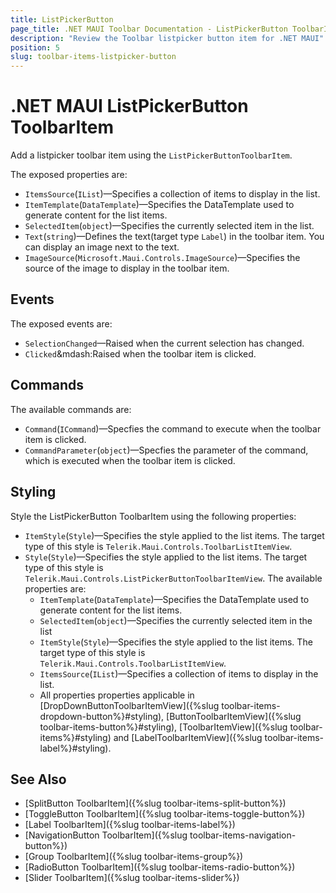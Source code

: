 ```yaml
---
title: ListPickerButton
page_title: .NET MAUI Toolbar Documentation - ListPickerButton ToolbarItem
description: "Review the Toolbar listpicker button item for .NET MAUI"
position: 5
slug: toolbar-items-listpicker-button
---
```


# .NET MAUI ListPickerButton ToolbarItem

Add a listpicker toolbar item using the `ListPickerButtonToolbarItem`.

The exposed properties are:

* `ItemsSource`(`IList`)&mdash;Specifies a collection of items to display in the list.
* `ItemTemplate`(`DataTemplate`)&mdash;Specifies the DataTemplate used to generate content for the list items.
* `SelectedItem`(`object`)&mdash;Specifies the currently selected item in the list.
* `Text`(`string`)&mdash;Defines the text(target type `Label`) in the toolbar item. You can display an image next to the text.
* `ImageSource`(`Microsoft.Maui.Controls.ImageSource`)&mdash;Specifies the source of the image to display in the toolbar item.

## Events

The exposed events are:

* `SelectionChanged`&mdash;Raised when the current selection has changed.
* `Clicked`&mdash:Raised when the toolbar item is clicked.

## Commands

The available commands are:

* `Command`(`ICommand`)&mdash;Specfies the command to execute when the toolbar item is clicked.
* `CommandParameter`(`object`)&mdash;Specfies the parameter of the command, which is executed when the toolbar item is clicked.

## Styling

Style the ListPickerButton ToolbarItem using the following properties:

* `ItemStyle`(`Style`)&mdash;Specifies the style applied to the list items. The target type of this style is `Telerik.Maui.Controls.ToolbarListItemView`.
* `Style`(`Style`)&mdash;Specifies the style applied to the list items. The target type of this style is `Telerik.Maui.Controls.ListPickerButtonToolbarItemView`. The available properties are:
	* `ItemTemplate`(`DataTemplate`)&mdash;Specifies the DataTemplate used to generate content for the list items.
	* `SelectedItem`(`object`)&mdash;Specifies the currently selected item in the list
	* `ItemStyle`(`Style`)&mdash;Specifies the style applied to the list items. The target type of this style is `Telerik.Maui.Controls.ToolbarListItemView`.
	* `ItemsSource`(`IList`)&mdash;Specifies a collection of items to display in the list.
    * All properties properties applicable in [DropDownButtonToolbarItemView]({%slug toolbar-items-dropdown-button%}#styling), [ButtonToolbarItemView]({%slug toolbar-items-button%}#styling), [ToolbarItemView]({%slug toolbar-items%}#styling) and [LabelToolbarItemView]({%slug toolbar-items-label%}#styling).

## See Also

- [SplitButton ToolbarItem]({%slug toolbar-items-split-button%})
- [ToggleButton ToolbarItem]({%slug toolbar-items-toggle-button%})
- [Label ToolbarItem]({%slug toolbar-items-label%})
- [NavigationButton ToolbarItem]({%slug toolbar-items-navigation-button%})
- [Group ToolbarItem]({%slug toolbar-items-group%})
- [RadioButton ToolbarItem]({%slug toolbar-items-radio-button%})
- [Slider ToolbarItem]({%slug toolbar-items-slider%})
